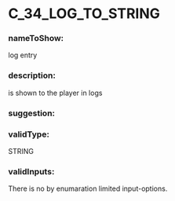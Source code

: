 

# C_34_LOG_TO_STRING



  


### nameToShow:
  
log entry  


### description:
  
is shown to the player in logs  


### suggestion:
  
  


### validType:
  
STRING  


### validInputs:
  
There is no by enumaration limited input-options.

